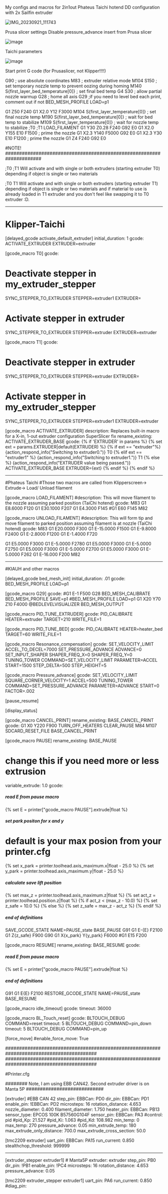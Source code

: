 My configs and macros for 2in1out Phateus Taichi hotend
DD configuration with 2x Sailfin extruder


![IMG_20230921_111743](https://github.com/stenc55/Klipper-Taichi/assets/68291385/6bb01c93-cdf1-4674-9d31-9d43e378dc07)




Prusa slicer settings
Disable pressure_advance insert from Prusa slicer

![image](https://github.com/stenc55/Klipper-Taichi/assets/68291385/386f90eb-79a6-4eca-a2e0-721438306721)

Taichi parameters

![image](https://github.com/stenc55/Klipper-Taichi/assets/68291385/0a7c6689-1078-465a-836c-3671f1524ffc)


Start print G code (for Prusaslicer, not Klipper!!!!)

G90 ; use absolute coordinates
M83 ; extruder relative mode
M104 S150 ; set temporary nozzle temp to prevent oozing during homing
M140 S{first_layer_bed_temperature[0]} ; set final bed temp
G4 S30 ; allow partial nozzle warmup
G28 ; home all axis
G29  ;if you need to level bed each print, comment out if not
BED_MESH_PROFILE LOAD=p1

G1 Z50 F240
G1 X2.0 Y12 F3000
M104 S{first_layer_temperature[0]} ; set final nozzle temp
M190 S{first_layer_bed_temperature[0]} ; wait for bed temp to stabilize
M109 S{first_layer_temperature[0]} ; wait for nozzle temp to stabilize 
;T0
;T1
LOAD_FILAMENT
G1 Y30 Z0.28 F240
G92 E0
G1 X2.0 Y155 E10 F1500 ; prime the nozzle
G1 X2.3 Y140 F5000
G92 E0
G1 X2.3 Y30 E10 F1200 ; prime the nozzle
G1 Z4 F240
G92 E0

#NOTE! #####################################################################

;T0
;T1    Will activate and with single or both extruders (starting extruder T0) depending if object is single or two materials

;T0
T1     Will activate and with single or both extruders (starting extruder T1) depending if object is single or two materials and if material to use is already loaded in T1 extruder and you don't feel like swapping it to T0 extruder :D.

____________________________________________________________________________________________________________________________________


# Klipper-Taichi


[delayed_gcode activate_default_extruder]
initial_duration: 1
gcode:
  ACTIVATE_EXTRUDER EXTRUDER=extruder

[gcode_macro T0]
gcode:
  # Deactivate stepper in my_extruder_stepper
  SYNC_STEPPER_TO_EXTRUDER STEPPER=extruder1 EXTRUDER=
  # Activate stepper in extruder
  SYNC_STEPPER_TO_EXTRUDER STEPPER=extruder EXTRUDER=extruder

[gcode_macro T1]
gcode:
  # Deactivate stepper in extruder
  SYNC_STEPPER_TO_EXTRUDER STEPPER=extruder EXTRUDER=
  # Activate stepper in my_extruder_stepper
  SYNC_STEPPER_TO_EXTRUDER STEPPER=extruder1 EXTRUDER=extruder

[gcode_macro ACTIVATE_EXTRUDER]
description: Replaces built-in macro for a X-in, 1-out extruder configuration SuperSlicer fix
rename_existing: ACTIVATE_EXTRUDER_BASE
gcode:
  {% if 'EXTRUDER' in params %}
    {% set ext = params.EXTRUDER|default(EXTRUDER) %}
    {% if ext == "extruder"%}
      {action_respond_info("Switching to extruder0.")}
      T0
    {% elif ext == "extruder1" %}
      {action_respond_info("Switching to extruder1.")}
      T1
    {% else %}
      {action_respond_info("EXTRUDER value being passed.")}
      ACTIVATE_EXTRUDER_BASE EXTRUDER={ext}
    {% endif %}
  {% endif %}
__________________________________________________________________________________________________________________________________

#Phateus Taichi 
#Those two macros are called from Klipperscreen-> Extrude-> Load/ Unload filament

[gcode_macro LOAD_FILAMENT]
#description: This will move filament to the nozzle assuming parked position (TaiChi hotend)
gcode:
  M83
  G1 E8.6000 F120
  G1 E30.1000 F207
  G1 E4.3000 F145
  #G1 E60 F145
  M82

[gcode_macro UNLOAD_FILAMENT]
#description: This will form tip and move filament to parked position assuming filament is at nozzle (TaiChi hotend)
gcode:
  M83
  G1 E20.0000 F300
  G1 E-15.0000 F1500
  G1 E-9.8000 F2400
  G1 E-2.8000 F1200
  G1 E-1.4000 F720

  G1  E5.0000 F3000
  G1  E-5.0000 F2780
  G1  E5.0000 F3000
  G1  E-5.0000 F2750
  G1  E5.0000 F3000
  G1  E-5.0000 F2700
  G1  E5.0000 F3000
  G1  E-5.0000 F262
  G1  E-16.000 F200
  M82

_________________________________________________________________________________________________________________________________


#KIAUH and other macros


[delayed_gcode bed_mesh_init]
initial_duration: .01
gcode:
  BED_MESH_PROFILE LOAD=p1

[gcode_macro G29]
gcode:
 #G1 E-1 F500
 G28
 BED_MESH_CALIBRATE
 BED_MESH_PROFILE SAVE=p1
 #BED_MESH_PROFILE LOAD=p1
 G1 X20 Y70 Z10 F4000
 @BEDLEVELVISUALIZER
 BED_MESH_OUTPUT

[gcode_macro PID_TUNE_EXTRUDER]
gcode: PID_CALIBRATE HEATER=extruder TARGET=210 WRITE_FILE=1

[gcode_macro PID_TUNE_BED]
gcode: PID_CALIBRATE HEATER=heater_bed TARGET=60 WRITE_FILE=1

[gcode_macro Resonance_compensation]
gcode:
  SET_VELOCITY_LIMIT ACCEL_TO_DECEL=7000
  SET_PRESSURE_ADVANCE ADVANCE=0
  SET_INPUT_SHAPER SHAPER_FREQ_X=0 SHAPER_FREQ_Y=0
  TUNING_TOWER COMMAND=SET_VELOCITY_LIMIT PARAMETER=ACCEL START=1500 STEP_DELTA=500 STEP_HEIGHT=5

[gcode_macro Pressure_advance]
gcode:
  SET_VELOCITY_LIMIT SQUARE_CORNER_VELOCITY=1 ACCEL=500
  TUNING_TOWER COMMAND=SET_PRESSURE_ADVANCE PARAMETER=ADVANCE START=0 FACTOR=.002
	
[pause_resume]

[display_status]

[gcode_macro CANCEL_PRINT]
rename_existing: BASE_CANCEL_PRINT
gcode:
  G1 X0 Y220 F900
  TURN_OFF_HEATERS
  CLEAR_PAUSE
  M84
  M107
  SDCARD_RESET_FILE
  BASE_CANCEL_PRINT

[gcode_macro PAUSE]
rename_existing: BASE_PAUSE
# change this if you need more or less extrusion
variable_extrude: 1.0
gcode:
  ##### read E from pause macro #####
  {% set E = printer["gcode_macro PAUSE"].extrude|float %}
  ##### set park positon for x and y #####
  # default is your max posion from your printer.cfg
  {% set x_park = printer.toolhead.axis_maximum.x|float - 25.0 %}
  {% set y_park = printer.toolhead.axis_maximum.y|float - 25.0 %}
  ##### calculate save lift position #####
  {% set max_z = printer.toolhead.axis_maximum.z|float %}
  {% set act_z = printer.toolhead.position.z|float %}
  {% if act_z < (max_z - 10.0) %}
  {% set z_safe = 10.0 %}
  {% else %}
  {% set z_safe = max_z - act_z %}
  {% endif %}
  ##### end of definitions #####
  SAVE_GCODE_STATE NAME=PAUSE_state
  BASE_PAUSE
  G91
  G1 E-{E} F2100
  G1 Z{z_safe} F900
  G90
  G1 X{x_park} Y{y_park} F6000
  #G1 E15 F200

[gcode_macro RESUME]
rename_existing: BASE_RESUME
gcode:
  ##### read E from pause macro #####
  {% set E = printer["gcode_macro PAUSE"].extrude|float %}
  ##### end of definitions #####
  G91
  G1 E{E} F2100
  RESTORE_GCODE_STATE NAME=PAUSE_state
  BASE_RESUME
    
[gcode_macro idle_timeout]
gcode:
  timeout: 36000

[gcode_macro BL_Touch_reset]
gcode:
  BLTOUCH_DEBUG COMMAND=reset
  timeout: 5
  BLTOUCH_DEBUG COMMAND=pin_down
  timeout: 5
  BLTOUCH_DEBUG COMMAND=pin_up

[force_move]
#enable_force_move: True

#########################################################################################
#########################################################################################


#Printer.cfg 

########    Note, I am using EBB CAN42. Second extruder driver is on Manta 5P  ############################

[extruder]   #EBB CAN 42
step_pin: EBBCan: PD0
dir_pin: EBBCan: PD1
enable_pin: !EBBCan: PD2
microsteps: 16
rotation_distance: 4.653
nozzle_diameter: 0.400
filament_diameter: 1.750
heater_pin: EBBCan: PB13
sensor_type: EPCOS 100K B57560G104F
sensor_pin: EBBCan: PA3
#control: pid
#pid_Kp: 21.527
#pid_Ki: 1.063
#pid_Kd: 108.982
min_temp: 0
max_temp: 270
pressure_advance: 0.05
min_extrude_temp: 180
max_extrude_only_distance: 700.0
max_extrude_cross_section: 50.0

[tmc2209 extruder]
uart_pin: EBBCan: PA15
run_current: 0.850
stealthchop_threshold: 999999
___________________________________________________________

[extruder_stepper extruder1]  # Manta5P
extruder: extruder
step_pin: PB0
dir_pin: !PB1
enable_pin: !PC4
microsteps: 16
rotation_distance: 4.653 
pressure_advance: 0.05


[tmc2209 extruder_stepper extruder1]
uart_pin: PA6
run_current: 0.850
#diag_pin:

